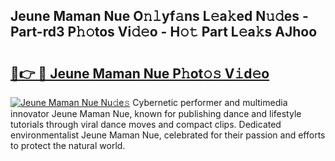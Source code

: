 ## Jeune Maman Nue O𝚗𝚕yf𝚊ns L𝚎a𝚔ed N𝚞𝚍es - Part-rd3 P𝚑𝚘tos Vi𝚍𝚎o - H𝚘𝚝 Part L𝚎a𝚔s AJhoo

# <h2><a href="http://kf6boo.oniu.top/?m=Jeune+Maman+Nue">🔗👉 🔴 Jeune Maman Nue P𝚑ot𝚘𝚜 V𝚒d𝚎o</a></h2>

[![Jeune Maman Nue Nu𝚍e𝚜](https://i.imgur.com/0qMVB7G.gif)](http://kf6boo.oniu.top/?m=Jeune+Maman+Nue)
Cybernetic performer and multimedia innovator Jeune Maman Nue, known for publishing dance and lifestyle tutorials through viral dance moves and compact clips. Dedicated environmentalist Jeune Maman Nue, celebrated for their passion and efforts to protect the natural world.  
